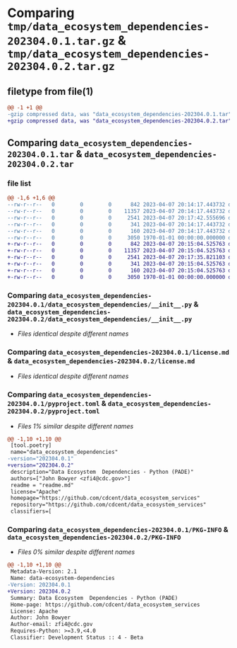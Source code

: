 # Comparing `tmp/data_ecosystem_dependencies-202304.0.1.tar.gz` & `tmp/data_ecosystem_dependencies-202304.0.2.tar.gz`

## filetype from file(1)

```diff
@@ -1 +1 @@
-gzip compressed data, was "data_ecosystem_dependencies-202304.0.1.tar", max compression
+gzip compressed data, was "data_ecosystem_dependencies-202304.0.2.tar", max compression
```

## Comparing `data_ecosystem_dependencies-202304.0.1.tar` & `data_ecosystem_dependencies-202304.0.2.tar`

### file list

```diff
@@ -1,6 +1,6 @@
--rw-r--r--   0        0        0      842 2023-04-07 20:14:17.443732 data_ecosystem_dependencies-202304.0.1/data_ecosystem_dependencies/__init__.py
--rw-r--r--   0        0        0    11357 2023-04-07 20:14:17.443732 data_ecosystem_dependencies-202304.0.1/license.md
--rw-r--r--   0        0        0     2541 2023-04-07 20:17:42.555696 data_ecosystem_dependencies-202304.0.1/pyproject.toml
--rw-r--r--   0        0        0      341 2023-04-07 20:14:17.443732 data_ecosystem_dependencies-202304.0.1/readme.md
--rw-r--r--   0        0        0      160 2023-04-07 20:14:17.443732 data_ecosystem_dependencies-202304.0.1/setup.cfg
--rw-r--r--   0        0        0     3050 1970-01-01 00:00:00.000000 data_ecosystem_dependencies-202304.0.1/PKG-INFO
+-rw-r--r--   0        0        0      842 2023-04-07 20:15:04.525763 data_ecosystem_dependencies-202304.0.2/data_ecosystem_dependencies/__init__.py
+-rw-r--r--   0        0        0    11357 2023-04-07 20:15:04.525763 data_ecosystem_dependencies-202304.0.2/license.md
+-rw-r--r--   0        0        0     2541 2023-04-07 20:17:35.821103 data_ecosystem_dependencies-202304.0.2/pyproject.toml
+-rw-r--r--   0        0        0      341 2023-04-07 20:15:04.525763 data_ecosystem_dependencies-202304.0.2/readme.md
+-rw-r--r--   0        0        0      160 2023-04-07 20:15:04.525763 data_ecosystem_dependencies-202304.0.2/setup.cfg
+-rw-r--r--   0        0        0     3050 1970-01-01 00:00:00.000000 data_ecosystem_dependencies-202304.0.2/PKG-INFO
```

### Comparing `data_ecosystem_dependencies-202304.0.1/data_ecosystem_dependencies/__init__.py` & `data_ecosystem_dependencies-202304.0.2/data_ecosystem_dependencies/__init__.py`

 * *Files identical despite different names*

### Comparing `data_ecosystem_dependencies-202304.0.1/license.md` & `data_ecosystem_dependencies-202304.0.2/license.md`

 * *Files identical despite different names*

### Comparing `data_ecosystem_dependencies-202304.0.1/pyproject.toml` & `data_ecosystem_dependencies-202304.0.2/pyproject.toml`

 * *Files 1% similar despite different names*

```diff
@@ -1,10 +1,10 @@
 [tool.poetry]
 name="data_ecosystem_dependencies"
-version="202304.0.1"
+version="202304.0.2"
 description="Data Ecosystem  Dependencies - Python (PADE)"
 authors=["John Bowyer <zfi4@cdc.gov>"]
 readme = "readme.md"
 license="Apache"
 homepage="https://github.com/cdcent/data_ecosystem_services"
 repository="https://github.com/cdcent/data_ecosystem_services"
 classifiers=[
```

### Comparing `data_ecosystem_dependencies-202304.0.1/PKG-INFO` & `data_ecosystem_dependencies-202304.0.2/PKG-INFO`

 * *Files 0% similar despite different names*

```diff
@@ -1,10 +1,10 @@
 Metadata-Version: 2.1
 Name: data-ecosystem-dependencies
-Version: 202304.0.1
+Version: 202304.0.2
 Summary: Data Ecosystem  Dependencies - Python (PADE)
 Home-page: https://github.com/cdcent/data_ecosystem_services
 License: Apache
 Author: John Bowyer
 Author-email: zfi4@cdc.gov
 Requires-Python: >=3.9,<4.0
 Classifier: Development Status :: 4 - Beta
```

